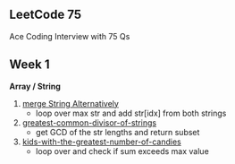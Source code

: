 ## LeetCode 75

Ace Coding Interview with 75 Qs


## Week 1 

**Array / String**

1. [merge String Alternatively](https://leetcode.com/problems/merge-strings-alternately/)
    - loop over max str and add str[idx] from both strings
2. [greatest-common-divisor-of-strings](https://leetcode.com/problems/greatest-common-divisor-of-strings/)
    - get GCD of the str lengths and return subset
3. [kids-with-the-greatest-number-of-candies](https://leetcode.com/problems/kids-with-the-greatest-number-of-candies/)
    - loop over and check if sum exceeds max value